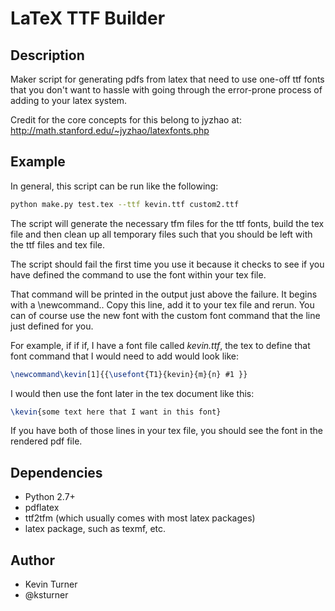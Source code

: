 LaTeX TTF Builder
=================

Description
-----------

Maker script for generating pdfs from latex that need to use one-off ttf fonts
that you don't want to hassle with going through the error-prone process of
adding to your latex system.

Credit for the core concepts for this belong to jyzhao at:
    http://math.stanford.edu/~jyzhao/latexfonts.php

Example
-------

In general, this script can be run like the following:

```bash
python make.py test.tex --ttf kevin.ttf custom2.ttf
```

The script will generate the necessary tfm files for the ttf fonts, build
the tex file and then clean up all temporary files such that you should be
left with the ttf files and tex file.

The script should fail the first time you use it because it checks to see
if you have defined the command to use the font within your tex file.

That command will be printed in the output just above the failure. It begins
with a \newcommand..  Copy this line, add it to your tex file and rerun. You
can of course use the new font with the custom font command that the line just
defined for you.

For example, if if if, I have a font file called *kevin.ttf*, the tex to
define that font command that I would need to add would look like:

```latex
\newcommand\kevin[1]{{\usefont{T1}{kevin}{m}{n} #1 }}
```

I would then use the font later in the tex document like this:


```latex
\kevin{some text here that I want in this font}
```

If you have both of those lines in your tex file, you should see the font
in the rendered pdf file.


Dependencies
------------

 * Python 2.7+
 * pdflatex
 * ttf2tfm (which usually comes with most latex packages)
 * latex package, such as texmf, etc.


Author
------

 * Kevin Turner
 * @ksturner
